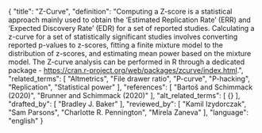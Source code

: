 {
  "title": "Z-Curve",
  "definition": "Computing a Z-score is a statistical approach mainly used to obtain the ‘Estimated Replication Rate’ (ERR) and ‘Expected Discovery Rate’ (EDR) for a set of reported studies. Calculating a z-curve for a set of statistically significant studies involves converting reported p-values to z-scores, fitting a finite mixture model to the distribution of z-scores, and estimating mean power based on the mixture model. The Z-curve analysis can be performed in R through a dedicated package - https://cran.r-project.org/web/packages/zcurve/index.html.",
  "related_terms": [
    "Altmetrics",
    "File drawer ratio",
    "P-curve",
    "P-hacking",
    "Replication",
    "Statistical power"
  ],
  "references": [
    "Bartoš and Schimmack (2020)",
    "Brunner and Schimmack (2020)"
  ],
  "alt_related_terms": [
    {}
  ],
  "drafted_by": [
    "Bradley J. Baker"
  ],
  "reviewed_by": [
    "Kamil Izydorczak",
    "Sam Parsons",
    "Charlotte R. Pennington",
    "Mirela Zaneva"
  ],
  "language": "english"
}
